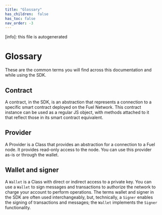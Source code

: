 ```yaml
---
title: "Glossary"
has_children:  false
has_toc: false
nav_order: -3
---
```


[info]: this file is autogenerated
# Glossary

These are the common terms you will find across this documentation and while using the SDK.

## Contract

A contract, in the SDK, is an abstraction that represents a connection to a specific smart contract deployed on the Fuel Network. This contract instance can be used as a regular JS object, with methods attached to it that reflect those in its smart contract equivalent.

## Provider

A Provider is a Class that provides an abstraction for a connection to a Fuel node. It provides read-only access to the node. You can use this provider as-is or through the wallet.

## Wallet and signer

A `Wallet` is a Class with direct or indirect access to a private key. You can use a `Wallet` to sign messages and transactions to authorize the network to charge your account to perform operations. The terms wallet and signer in the SDK are often used interchangeably, but, technically, a `Signer` enables the signing of transactions and messages; the `Wallet` implements the `Signer` functionality.
